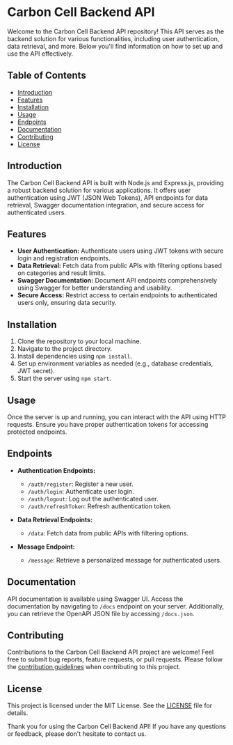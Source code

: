 # Carbon Cell Backend API

Welcome to the Carbon Cell Backend API repository! This API serves as the backend solution for various functionalities, including user authentication, data retrieval, and more. Below you'll find information on how to set up and use the API effectively.

## Table of Contents
- [Introduction](#introduction)
- [Features](#features)
- [Installation](#installation)
- [Usage](#usage)
- [Endpoints](#endpoints)
- [Documentation](#documentation)
- [Contributing](#contributing)
- [License](#license)

## Introduction

The Carbon Cell Backend API is built with Node.js and Express.js, providing a robust backend solution for various applications. It offers user authentication using JWT (JSON Web Tokens), API endpoints for data retrieval, Swagger documentation integration, and secure access for authenticated users.

## Features

- **User Authentication:** Authenticate users using JWT tokens with secure login and registration endpoints.
- **Data Retrieval:** Fetch data from public APIs with filtering options based on categories and result limits.
- **Swagger Documentation:** Document API endpoints comprehensively using Swagger for better understanding and usability.
- **Secure Access:** Restrict access to certain endpoints to authenticated users only, ensuring data security.

## Installation

1. Clone the repository to your local machine.
2. Navigate to the project directory.
3. Install dependencies using `npm install`.
4. Set up environment variables as needed (e.g., database credentials, JWT secret).
5. Start the server using `npm start`.

## Usage

Once the server is up and running, you can interact with the API using HTTP requests. Ensure you have proper authentication tokens for accessing protected endpoints.

## Endpoints

- **Authentication Endpoints:**
  - `/auth/register`: Register a new user.
  - `/auth/login`: Authenticate user login.
  - `/auth/logout`: Log out the authenticated user.
  - `/auth/refreshToken`: Refresh authentication token.
  
- **Data Retrieval Endpoints:**
  - `/data`: Fetch data from public APIs with filtering options.

- **Message Endpoint:**
  - `/message`: Retrieve a personalized message for authenticated users.

## Documentation

API documentation is available using Swagger UI. Access the documentation by navigating to `/docs` endpoint on your server. Additionally, you can retrieve the OpenAPI JSON file by accessing `/docs.json`.

## Contributing

Contributions to the Carbon Cell Backend API project are welcome! Feel free to submit bug reports, feature requests, or pull requests. Please follow the [contribution guidelines](CONTRIBUTING.md) when contributing to this project.

## License

This project is licensed under the MIT License. See the [LICENSE](LICENSE) file for details.

Thank you for using the Carbon Cell Backend API! If you have any questions or feedback, please don't hesitate to contact us.
